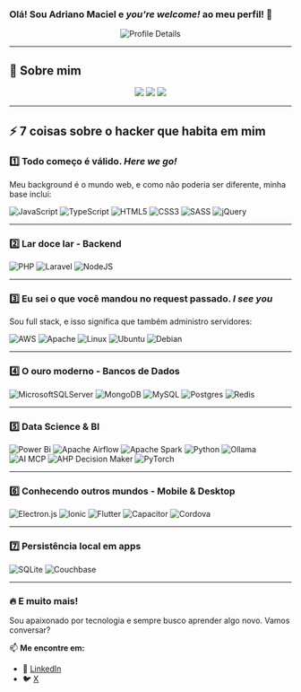 ### Olá! Sou Adriano Maciel e _you're welcome!_ ao meu perfil! 🚀

<div align="center">
  <img src="https://github-profile-summary-cards.vercel.app/api/cards/profile-details?username=adrianowead&theme=github_dark" alt="Profile Details" />
</div>

---

## 🔹 Sobre mim

<div align="center">
  <img src="https://github-readme-stats.vercel.app/api?username=adrianowead&show_icons=true&theme=github_dark&include_all_commits=true&count_private=true&hide=contribs,commits" />
  <img src="https://github-readme-stats.vercel.app/api/top-langs/?username=adrianowead&layout=compact&langs_count=7&theme=github_dark" />
  <img src="https://github-readme-streak-stats.herokuapp.com/?user=adrianowead&theme=github-dark-blue" />
</div>

---

## ⚡ 7 coisas sobre o hacker que habita em mim

### 1️⃣ Todo começo é válido. _Here we go!_
Meu background é o mundo web, e como não poderia ser diferente, minha base inclui:

![JavaScript](https://img.shields.io/badge/javascript-%23323330.svg?style=for-the-badge&logo=javascript&logoColor=%23F7DF1E)
![TypeScript](https://img.shields.io/badge/typescript-%23007ACC.svg?style=for-the-badge&logo=typescript&logoColor=white)
![HTML5](https://img.shields.io/badge/html5-%23E34F26.svg?style=for-the-badge&logo=html5&logoColor=white)
![CSS3](https://img.shields.io/badge/css3-%231572B6.svg?style=for-the-badge&logo=css3&logoColor=white)
![SASS](https://img.shields.io/badge/SASS-hotpink.svg?style=for-the-badge&logo=SASS&logoColor=white)
![jQuery](https://img.shields.io/badge/jquery-%230769AD.svg?style=for-the-badge&logo=jquery&logoColor=white)

---

### 2️⃣ Lar doce lar - Backend

![PHP](https://img.shields.io/badge/php-%23777BB4.svg?style=for-the-badge&logo=php&logoColor=white)
![Laravel](https://img.shields.io/badge/laravel-%23FF2D20.svg?style=for-the-badge&logo=laravel&logoColor=white)
![NodeJS](https://img.shields.io/badge/node.js-6DA55F?style=for-the-badge&logo=node.js&logoColor=white)

---

### 3️⃣ Eu sei o que você mandou no request passado. _I see you_
Sou full stack, e isso significa que também administro servidores:

![AWS](https://img.shields.io/badge/AWS-%23FF9900.svg?style=for-the-badge&logo=amazon-aws&logoColor=white)
![Apache](https://img.shields.io/badge/apache-%23D42029.svg?style=for-the-badge&logo=apache&logoColor=white)
![Linux](https://img.shields.io/badge/Linux-FCC624?style=for-the-badge&logo=linux&logoColor=black)
![Ubuntu](https://img.shields.io/badge/Ubuntu-E95420?style=for-the-badge&logo=ubuntu&logoColor=white)
![Debian](https://img.shields.io/badge/Debian-D70A53?style=for-the-badge&logo=debian&logoColor=white)

---

### 4️⃣ O ouro moderno - Bancos de Dados

![MicrosoftSQLServer](https://img.shields.io/badge/Microsoft%20SQL%20Sever-CC2927?style=for-the-badge&logo=microsoft%20sql%20server&logoColor=white)
![MongoDB](https://img.shields.io/badge/MongoDB-%234ea94b.svg?style=for-the-badge&logo=mongodb&logoColor=white)
![MySQL](https://img.shields.io/badge/mysql-%2300f.svg?style=for-the-badge&logo=mysql&logoColor=white)
![Postgres](https://img.shields.io/badge/postgres-%23316192.svg?style=for-the-badge&logo=postgresql&logoColor=white)
![Redis](https://img.shields.io/badge/Redis-DC382D?style=for-the-badge&logo=redis&logoColor=white) 

---

### 5️⃣ Data Science & BI

![Power Bi](https://img.shields.io/badge/power_bi-F2C811?style=for-the-badge&logo=powerbi&logoColor=black)
![Apache Airflow](https://img.shields.io/badge/Apache%20Airflow-017CEE?style=for-the-badge&logo=Apache%20Airflow&logoColor=white)
![Apache Spark](https://img.shields.io/static/v1?style=for-the-badge&message=Apache+Spark&color=E25A1C&logo=Apache+Spark&logoColor=FFFFFF&label=)
![Python](https://img.shields.io/badge/Python-3776AB?style=for-the-badge&logo=python&logoColor=white)
![Ollama](https://img.shields.io/badge/-Ollama-000000?style=flat&logo=ollama&logoColor=white)
![AI MCP](https://img.shields.io/badge/AI%20MCP-008080?style=for-the-badge&logo=artificial-intelligence&logoColor=white)
![AHP Decision Maker](https://img.shields.io/badge/AHP%20Decision%20Maker-0047AB?style=for-the-badge&logo=matrix&logoColor=white)
![PyTorch](https://img.shields.io/badge/PyTorch-EE4C2C?style=for-the-badge&logo=pytorch&logoColor=white)

---

### 6️⃣ Conhecendo outros mundos - Mobile & Desktop

![Electron.js](https://img.shields.io/badge/Electron-191970?style=for-the-badge&logo=Electron&logoColor=white)
![Ionic](https://img.shields.io/badge/Ionic-3880FF?style=for-the-badge&logo=ionic&logoColor=white)
![Flutter](https://img.shields.io/badge/Flutter-02569B?style=for-the-badge&logo=flutter&logoColor=white)
![Capacitor](https://img.shields.io/badge/Capacitor-119EFF?style=for-the-badge&logo=Capacitor&logoColor=white)
![Cordova](https://img.shields.io/badge/Cordova-35434F?style=for-the-badge&logo=apache-cordova&logoColor=E8E8E8)

---

### 7️⃣ Persistência local em apps

![SQLite](https://img.shields.io/badge/sqlite-%2307405e.svg?style=for-the-badge&logo=sqlite&logoColor=white)
![Couchbase](https://img.shields.io/badge/Couchbase-EA2328?style=for-the-badge&logo=couchbase&logoColor=white)

---

### 🔥 E muito mais!

Sou apaixonado por tecnologia e sempre busco aprender algo novo. Vamos conversar?

📫 **Me encontre em:**
- 💼 [LinkedIn](https://www.linkedin.com/in/adrianowead)
- 🐦 [X](https://x.com/adriano_wead)


